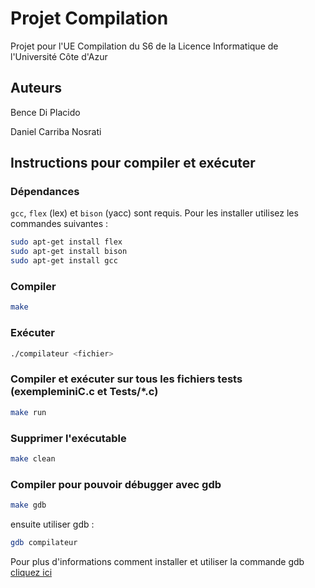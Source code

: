# Projet Compilation

Projet pour l'UE Compilation du S6 de la Licence Informatique de l'Université Côte d'Azur

## Auteurs

Bence Di Placido

Daniel Carriba Nosrati

## Instructions pour compiler et exécuter

### Dépendances

`gcc`, `flex` (lex) et `bison` (yacc) sont requis. Pour les installer utilisez les commandes suivantes :

```bash
sudo apt-get install flex                       
sudo apt-get install bison
sudo apt-get install gcc
```

### Compiler

```bash
make
```

### Exécuter

```bash
./compilateur <fichier>
```

### Compiler et exécuter sur tous les fichiers tests (exempleminiC.c et Tests/*.c)

```bash
make run
```

### Supprimer l'exécutable

```bash
make clean
```

### Compiler pour pouvoir débugger avec gdb

```bash
make gdb
```

ensuite utiliser gdb :

```bash
gdb compilateur
```

Pour plus d'informations comment installer et utiliser la commande gdb [cliquez ici](https://www.gdbtutorial.com/) 
